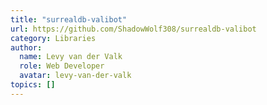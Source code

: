 ```yaml
---
title: "surrealdb-valibot"
url: https://github.com/ShadowWolf308/surrealdb-valibot
category: Libraries
author:
  name: Levy van der Valk
  role: Web Developer
  avatar: levy-van-der-valk
topics: []
---
```


